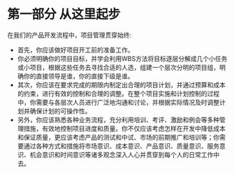 # 第一部分 从这里起步

在我们的产品开发流程中，项目管理贯穿始终:
- 首先，你应该做好项目开工前的准备工作。
- 你必须明确你的项目目标，并学会利用WBS方法将目标逐层分解成几个小任务或小项目，根据这些任务去寻找合适的人选，组建一个层次分明的项目组，明确你的直接领导是谁，你的直接下级是谁。 
- 其次，你应该在要求完成的期限内制定出合理的项目计划，并通过预算和成本的约束，进行有效的控制和合理的调整。在整个项目实施和计划控制的过程中，你需要与各层次人员进行广泛地沟通和讨论，并根据实际情况及时调整计划并确保计划的可操作性。 
- 另外，你应该熟悉各种业务流程，充分利用培训、考评、激励和例会等多种管理措施，有效地控制项目进度和质量。你不仅应该考虑怎样在开发中降低成本和保证质量，更应该考虑产品的测试和中试、市场的前期推广和培训等；你需要通过各种方式和措施将市场意识、成本意识、产品意识、质量意识、服务意识、机会意识和时间意识等诸多观念深入人心并贯穿到每个人的日常工作中去。
